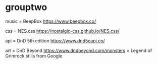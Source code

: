 # grouptwo

music = BeepBox https://www.beepbox.co/

css = NES.css https://nostalgic-css.github.io/NES.css/

api = DnD 5th edition https://www.dnd5eapi.co/

art = DnD Beyond https://www.dndbeyond.com/monsters
    = Legend of Grimrock stills from Google
    
